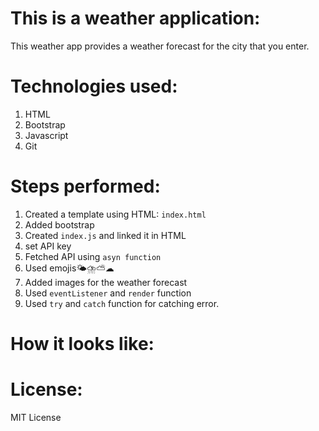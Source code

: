 # This is a weather application:

This weather app provides a weather forecast for the city that you enter.

# Technologies used:

1. HTML
2. Bootstrap
3. Javascript
4. Git

# Steps performed:

1. Created a template using HTML: `index.html`
2. Added bootstrap
3. Created `index.js` and linked it in HTML
4. set API key
5. Fetched API using `asyn function`
6. Used emojis🌤⛈⛅☁
7. Added images for the weather forecast
8. Used `eventListener` and `render` function
9. Used `try` and `catch` function for catching error.

# How it looks like:

# License:

MIT License
